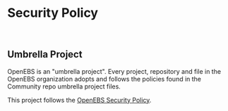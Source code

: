 # Security Policy

<BR>

## Umbrella Project

OpenEBS is an "umbrella project". Every project, repository and file in the OpenEBS organization adopts and follows the policies found in the Community repo umbrella project files.
<BR>

This project follows the [OpenEBS Security Policy](https://github.com/openebs/community/blob/HEAD/SECURITY.md).
